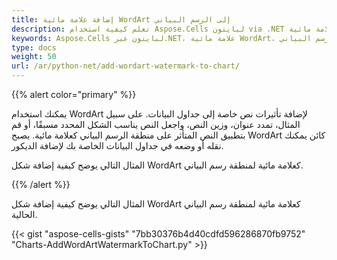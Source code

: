 ```yaml
---
title: إضافة علامة مائية WordArt إلى الرسم البياني
description: تعلم كيفية استخدام Aspose.Cells لبایتون via .NET لإضافة علامة مائية WordArt على رسم بياني في Microsoft Excel. ستوضح دليلنا كيفية إنشاء وتنسيق علامة WordArt المائية لتعزيز الجاذبية البصرية وتفرد الرسم البياني الخاص بك.
keywords: Aspose.Cells لبایتون عبر.NET، علامة مائية WordArt، علامة مائية للرسم البياني، Microsoft Excel، جاذبية بصرية، تفرد الرسم البياني.
type: docs
weight: 50
url: /ar/python-net/add-wordart-watermark-to-chart/
---
```


{{% alert color="primary" %}} 

يمكنك استخدام WordArt لإضافة تأثيرات نص خاصة إلى جداول البيانات. على سبيل المثال، تمدد عنوان، وزين النص، واجعل النص يناسب الشكل المحدد مسبقًا، أو قم بتطبيق النص المتأثر على منطقة الرسم البياني كعلامة مائية. يصبح WordArt كائن يمكنك نقله أو وضعه في جداول البيانات الخاصة بك لإضافة الديكور.

المثال التالي يوضح كيفية إضافة شكل WordArt كعلامة مائية لمنطقة رسم البياني.

{{% /alert %}} 

المثال التالي يوضح كيفية إضافة شكل WordArt كعلامة مائية لمنطقة رسم البياني الحالية.



{{< gist "aspose-cells-gists" "7bb30376b4d40cdfd596286870fb9752" "Charts-AddWordArtWatermarkToChart.py" >}}
